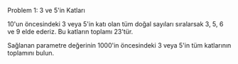 
Problem 1: 3 ve 5'in Katları

10'un öncesindeki 3 veya 5'in katı olan tüm doğal sayıları sıralarsak 3, 5, 6 ve 9 elde ederiz. Bu katların toplamı 23'tür.

Sağlanan parametre değerinin 1000'in öncesindeki 3 veya 5'in tüm katlarının toplamını bulun.
